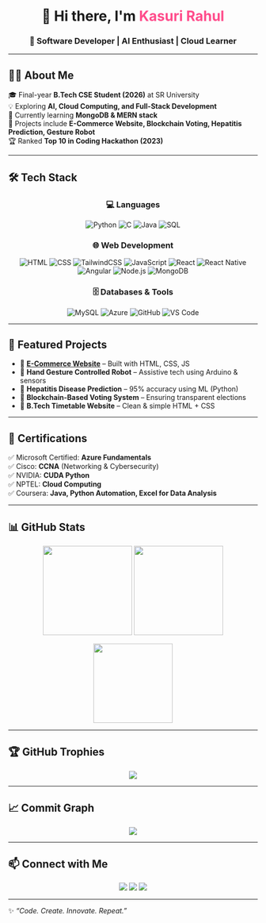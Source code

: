<!-- Header -->
<h1 align="center">👋 Hi there, I'm <span style="color:#ff4c8b;">Kasuri Rahul</span></h1>
<h3 align="center">🚀 Software Developer | AI Enthusiast | Cloud Learner</h3>

---

## 👨‍💻 About Me  
🎓 Final-year **B.Tech CSE Student (2026)** at SR University  
💡 Exploring **AI, Cloud Computing, and Full-Stack Development**  
🌱 Currently learning **MongoDB & MERN stack**  
🔭 Projects include **E-Commerce Website, Blockchain Voting, Hepatitis Prediction, Gesture Robot**  
🏆 Ranked **Top 10 in Coding Hackathon (2023)**  

---

## 🛠️ Tech Stack  

<div align="center">

### 💻 Languages  
![Python](https://img.shields.io/badge/Python-3670A0?style=for-the-badge&logo=python&logoColor=ffdd54) 
![C](https://img.shields.io/badge/C-00599C?style=for-the-badge&logo=c&logoColor=white) 
![Java](https://img.shields.io/badge/Java-orange?style=for-the-badge&logo=openjdk&logoColor=white) 
![SQL](https://img.shields.io/badge/SQL-025E8C?style=for-the-badge&logo=database&logoColor=white)  

### 🌐 Web Development  
![HTML](https://img.shields.io/badge/HTML5-E34F26?style=for-the-badge&logo=html5&logoColor=white) 
![CSS](https://img.shields.io/badge/CSS3-1572B6?style=for-the-badge&logo=css3&logoColor=white) 
![TailwindCSS](https://img.shields.io/badge/TailwindCSS-38B2AC?style=for-the-badge&logo=tailwind-css&logoColor=white) 
![JavaScript](https://img.shields.io/badge/JavaScript-FFD43B?style=for-the-badge&logo=javascript&logoColor=black) 
![React](https://img.shields.io/badge/React-20232A?style=for-the-badge&logo=react&logoColor=61DAFB) 
![React Native](https://img.shields.io/badge/React_Native-20232A?style=for-the-badge&logo=react&logoColor=61DAFB) 
![Angular](https://img.shields.io/badge/Angular-DD0031?style=for-the-badge&logo=angular&logoColor=white) 
![Node.js](https://img.shields.io/badge/Node.js-339933?style=for-the-badge&logo=node.js&logoColor=white) 
![MongoDB](https://img.shields.io/badge/MongoDB-4EA94B?style=for-the-badge&logo=mongodb&logoColor=white)  

### 🗄️ Databases & Tools  
![MySQL](https://img.shields.io/badge/MySQL-4479A1?style=for-the-badge&logo=mysql&logoColor=white) 
![Azure](https://img.shields.io/badge/Azure-0078D4?style=for-the-badge&logo=microsoftazure&logoColor=white) 
![GitHub](https://img.shields.io/badge/GitHub-181717?style=for-the-badge&logo=github&logoColor=white) 
![VS Code](https://img.shields.io/badge/VS_Code-007ACC?style=for-the-badge&logo=visualstudiocode&logoColor=white)  

</div>

---

## 📂 Featured Projects  

- 🛒 **[E-Commerce Website](https://github.com/kasurirahul25/E-Commerce-Website)** – Built with HTML, CSS, JS  
- 🤖 **Hand Gesture Controlled Robot** – Assistive tech using Arduino & sensors  
- 🏥 **Hepatitis Disease Prediction** – 95% accuracy using ML (Python)  
- 🔐 **Blockchain-Based Voting System** – Ensuring transparent elections  
- 📅 **B.Tech Timetable Website** – Clean & simple HTML + CSS  

---

## 🏅 Certifications  

✅ Microsoft Certified: **Azure Fundamentals**  
✅ Cisco: **CCNA** (Networking & Cybersecurity)  
✅ NVIDIA: **CUDA Python**  
✅ NPTEL: **Cloud Computing**  
✅ Coursera: **Java, Python Automation, Excel for Data Analysis**  

---

## 📊 GitHub Stats  

<p align="center">
  <img src="https://github-readme-stats.vercel.app/api?username=kasurirahul25&show_icons=true&theme=tokyonight&hide_border=true" height="180"/>
  <img src="https://github-readme-streak-stats.herokuapp.com/?user=kasurirahul25&theme=tokyonight&hide_border=true" height="180"/>
</p>

<p align="center">
  <img src="https://github-readme-stats.vercel.app/api/top-langs/?username=kasurirahul25&layout=compact&theme=tokyonight&hide_border=true" height="160"/>
</p>

---

## 🏆 GitHub Trophies  

<p align="center">
  <img src="https://github-profile-trophy.vercel.app/?username=kasurirahul25&theme=tokyonight&no-frame=true&row=1&column=6" />
</p>

---

## 📈 Commit Graph  

<p align="center">
  <img src="https://github-readme-activity-graph.vercel.app/graph?username=kasurirahul25&theme=tokyo-night&hide_border=true&bg_color=0d1117" />
</p>

---

## 📫 Connect with Me  

<p align="center">
  <a href="mailto:kasurirahul25@gmail.com"><img src="https://img.shields.io/badge/Email-D14836?style=for-the-badge&logo=gmail&logoColor=white"/></a>
  <a href="https://www.linkedin.com/in/kasuri-rahul"><img src="https://img.shields.io/badge/LinkedIn-0A66C2?style=for-the-badge&logo=linkedin&logoColor=white"/></a>
  <a href="https://github.com/kasurirahul25"><img src="https://img.shields.io/badge/GitHub-100000?style=for-the-badge&logo=github&logoColor=white"/></a>
</p>

---

✨ *“Code. Create. Innovate. Repeat.”*  
